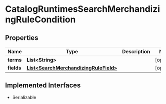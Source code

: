 

# CatalogRuntimesSearchMerchandizingRuleCondition


## Properties

| Name | Type | Description | Notes |
|------------ | ------------- | ------------- | -------------|
|**terms** | **List&lt;String&gt;** |  |  [optional] |
|**fields** | [**List&lt;SearchMerchandizingRuleField&gt;**](SearchMerchandizingRuleField.md) |  |  [optional] |


## Implemented Interfaces

* Serializable


